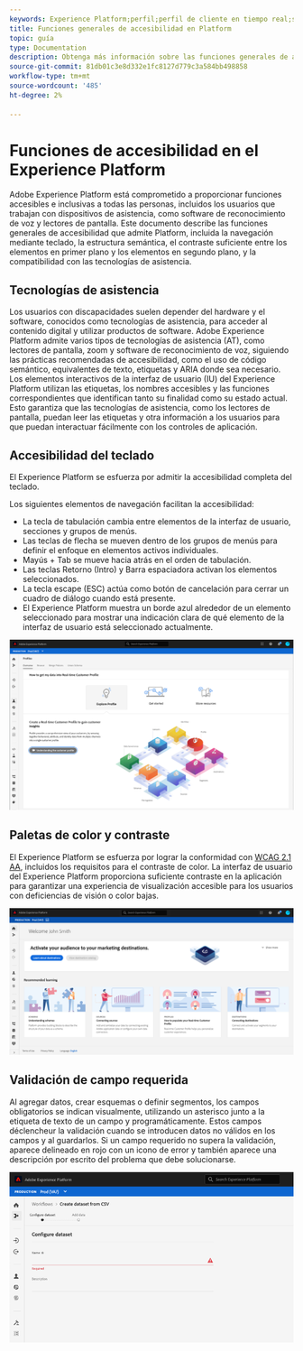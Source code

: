 ```yaml
---
keywords: Experience Platform;perfil;perfil de cliente en tiempo real;solución de problemas;API;perfil unificado;perfil unificado;unificado;perfil;rtcp;gráficos XDM
title: Funciones generales de accesibilidad en Platform
topic: guía
type: Documentation
description: Obtenga más información sobre las funciones generales de accesibilidad compatibles con Adobe Experience Platform, incluida la navegación mediante teclado, las paletas de color y el contraste, y la compatibilidad con la tecnología de asistencia.
source-git-commit: 81db01c3e8d332e1fc8127d779c3a584bb498858
workflow-type: tm+mt
source-wordcount: '485'
ht-degree: 2%

---
```



# Funciones de accesibilidad en el Experience Platform

Adobe Experience Platform está comprometido a proporcionar funciones accesibles e inclusivas a todas las personas, incluidos los usuarios que trabajan con dispositivos de asistencia, como software de reconocimiento de voz y lectores de pantalla. Este documento describe las funciones generales de accesibilidad que admite Platform, incluida la navegación mediante teclado, la estructura semántica, el contraste suficiente entre los elementos en primer plano y los elementos en segundo plano, y la compatibilidad con las tecnologías de asistencia.

## Tecnologías de asistencia

Los usuarios con discapacidades suelen depender del hardware y el software, conocidos como tecnologías de asistencia, para acceder al contenido digital y utilizar productos de software. Adobe Experience Platform admite varios tipos de tecnologías de asistencia (AT), como lectores de pantalla, zoom y software de reconocimiento de voz, siguiendo las prácticas recomendadas de accesibilidad, como el uso de código semántico, equivalentes de texto, etiquetas y ARIA donde sea necesario. Los elementos interactivos de la interfaz de usuario (IU) del Experience Platform utilizan las etiquetas, los nombres accesibles y las funciones correspondientes que identifican tanto su finalidad como su estado actual. Esto garantiza que las tecnologías de asistencia, como los lectores de pantalla, puedan leer las etiquetas y otra información a los usuarios para que puedan interactuar fácilmente con los controles de aplicación.

## Accesibilidad del teclado

El Experience Platform se esfuerza por admitir la accesibilidad completa del teclado.

Los siguientes elementos de navegación facilitan la accesibilidad:
* La tecla de tabulación cambia entre elementos de la interfaz de usuario, secciones y grupos de menús.
* Las teclas de flecha se mueven dentro de los grupos de menús para definir el enfoque en elementos activos individuales.
* Mayús + Tab se mueve hacia atrás en el orden de tabulación.
* Las teclas Retorno (Intro) y Barra espaciadora activan los elementos seleccionados.
* La tecla escape (ESC) actúa como botón de cancelación para cerrar un cuadro de diálogo cuando está presente.
* El Experience Platform muestra un borde azul alrededor de un elemento seleccionado para mostrar una indicación clara de qué elemento de la interfaz de usuario está seleccionado actualmente.

![Borde azul que aparece alrededor de un elemento seleccionado para indicar que se ha aplicado el enfoque.](images/profile-overview-tab.png)

## Paletas de color y contraste

El Experience Platform se esfuerza por lograr la conformidad con [WCAG 2.1 AA](https://www.w3.org/TR/WCAG/), incluidos los requisitos para el contraste de color. La interfaz de usuario del Experience Platform proporciona suficiente contraste en la aplicación para garantizar una experiencia de visualización accesible para los usuarios con deficiencias de visión o color bajas.

![La paleta de colores y el contraste presentes en la página principal de la interfaz de usuario del Experience Platform.](images/homepage.png)

## Validación de campo requerida

Al agregar datos, crear esquemas o definir segmentos, los campos obligatorios se indican visualmente, utilizando un asterisco junto a la etiqueta de texto de un campo y programáticamente. Estos campos déclencheur la validación cuando se introducen datos no válidos en los campos y al guardarlos. Si un campo requerido no supera la validación, aparece delineado en rojo con un icono de error y también aparece una descripción por escrito del problema que debe solucionarse.

![Cierre de un campo obligatorio que no haya pasado la validación. El campo aparece en rojo y hay un icono de error.](images/field-validation.png)
